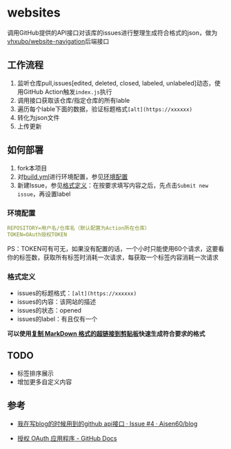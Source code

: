 # websites

调用GitHub提供的API接口对该库的issues进行整理生成符合格式的json，做为[vhxubo/website-navigation](https://github.com/vhxubo/website-navigation)后端接口

## 工作流程

1. 监听仓库pull,issues[edited, deleted, closed, labeled, unlabeled]动态，使用GitHub Action触发`index.js`执行
2. 调用接口获取该仓库/指定仓库的所有lable
3. 遍历每个lable下面的数据，验证标题格式`[alt](https://xxxxxx)`
4. 转化为json文件
5. 上传更新


## 如何部署

1. fork本项目
2. 对[build.yml](.github/workflows/build.yml)进行环境配置，参见[环境配置](###环境配置)
3. 新建Issue，参见[格式定义](###格式定义)：在按要求填写内容之后，先点击`Submit new issue`，再设置label

### 环境配置

```yml
REPOSITORY=用户名/仓库名（默认配置为Action所在仓库）
TOKEN=OAuth授权TOKEN
```

PS：TOKEN可有可无，如果没有配置的话，一个小时只能使用60个请求，这要看你的标签数，获取所有标签时消耗一次请求，每获取一个标签内容消耗一次请求

### 格式定义

- issues的标题格式：`[alt](https://xxxxxx)`
- issues的内容：该网站的描述
- issues的状态：opened
- issues的label：有且仅有一个

**可以使用[复制 MarkDown 格式的超链接到剪贴板](https://greasyfork.org/zh-CN/scripts/403081-%E5%A4%8D%E5%88%B6-markdown-%E6%A0%BC%E5%BC%8F%E7%9A%84%E8%B6%85%E9%93%BE%E6%8E%A5%E5%88%B0%E5%89%AA%E8%B4%B4%E6%9D%BF)快速生成符合要求的格式**

## TODO

- 标签排序展示
- 增加更多自定义内容

## 参考

- [我在写blog的时候用到的github api接口 · Issue #4 · Aisen60/blog](https://github.com/Aisen60/blog/issues/4)

- [授权 OAuth 应用程序 - GitHub Docs](https://docs.github.com/cn/developers/apps/authorizing-oauth-apps)